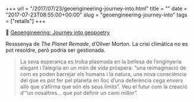 +++
url = "/2017/07/23/geoengineering-journey-into.html"
title = ""
date = "2017-07-23T08:55:00+00:00"
slug = "geoengineering-journey-into"
tags = ["retalls"]
+++

📎 [Geoengineering: Journey into geopoetry](http://www.nature.com/nature/journal/v526/n7571/full/526038a.html)

Resssenya de *The Planet Remade*, d’Oliver Morton. La crisi climàtica no es pot resoldre, però podria ser gestionada.

> La seva esperança es troba plasmada en la bellesa de l’enginyeria elegant i l’alegria en un món de vida pròspera: “una reimaginació de com es poden barrejar els humans i la natura, una nova consciència del que es pot fer pel planeta en lloc d’una deferència cega envers allò que s’afirma que són els seus límits”. Veu el futur com la creació d’“un nosaltres… que pot definir un camí millor”.

